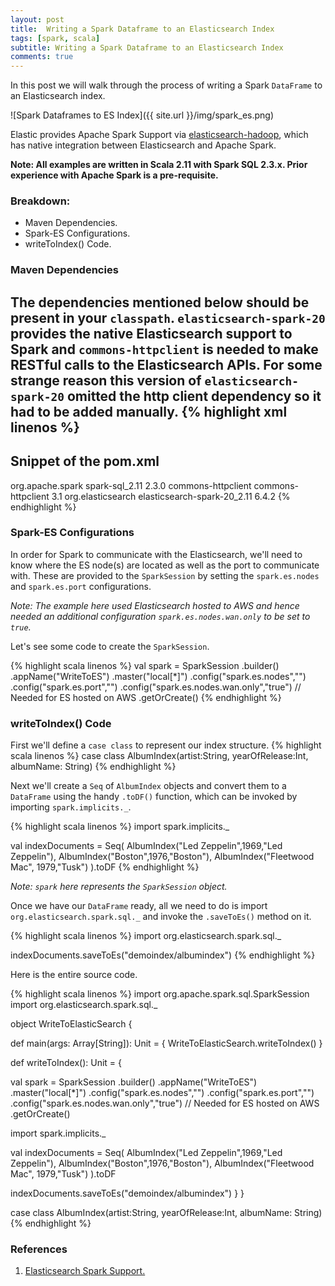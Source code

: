 ```yaml
---
layout: post
title:  Writing a Spark Dataframe to an Elasticsearch Index
tags: [spark, scala]
subtitle: Writing a Spark Dataframe to an Elasticsearch Index
comments: true
---
```


In this post we will walk through the process of writing a Spark `DataFrame` to an Elasticsearch index.

![Spark Dataframes to ES Index]({{ site.url }}/img/spark_es.png)

Elastic provides Apache Spark Support via [elasticsearch-hadoop][es-spark-support], which has native integration between Elasticsearch and Apache Spark.

__Note: All examples are written in Scala 2.11 with Spark SQL 2.3.x. Prior experience with Apache Spark is a pre-requisite.__


### Breakdown:
- Maven Dependencies.
- Spark-ES Configurations.
- writeToIndex() Code.

### Maven Dependencies
The dependencies mentioned below should be present in your `classpath`. `elasticsearch-spark-20` provides the native Elasticsearch support to Spark and `commons-httpclient` is needed to make RESTful calls to the Elasticsearch APIs. For some strange reason this version of `elasticsearch-spark-20` omitted the http client dependency so it had to be added manually. 
{% highlight xml linenos %}
-------------------
Snippet of the pom.xml
-------------------
<dependency>
    <groupId>org.apache.spark</groupId>
    <artifactId>spark-sql_2.11</artifactId>
    <version>2.3.0</version>
</dependency>
<dependency>
    <groupId>commons-httpclient</groupId>
    <artifactId>commons-httpclient</artifactId>
    <version>3.1</version>
</dependency>
<dependency>
    <groupId>org.elasticsearch</groupId>
    <artifactId>elasticsearch-spark-20_2.11</artifactId>
    <version>6.4.2</version>
</dependency>
{% endhighlight %}

### Spark-ES Configurations
In order for Spark to communicate with the Elasticsearch, we'll need to know where the ES node(s) are located as well as the port to communicate with. These are provided to the `SparkSession` by setting the `spark.es.nodes` and `spark.es.port` configurations.

*Note: The example here used Elasticsearch hosted to AWS and hence needed an additional configuration `spark.es.nodes.wan.only` to be set to `true`.*

Let's see some code to create the `SparkSession`.

{% highlight scala linenos %}
val spark = SparkSession
     .builder()
     .appName("WriteToES")
     .master("local[*]")
     .config("spark.es.nodes","<IP-OF-ES-NODE>")
     .config("spark.es.port","<ES-PORT>")
     .config("spark.es.nodes.wan.only","true") // Needed for ES hosted on AWS
     .getOrCreate()
{% endhighlight %}

### writeToIndex() Code
First we'll define a `case class` to represent our index structure.
{% highlight scala linenos %}
case class AlbumIndex(artist:String, yearOfRelease:Int, albumName: String)
{% endhighlight %}

Next we'll create a `Seq` of `AlbumIndex` objects and convert them to a `DataFrame` using the handy `.toDF()` function, which can be invoked by importing `spark.implicits._`.

{% highlight scala linenos %}
import spark.implicits._

   val indexDocuments = Seq(
        AlbumIndex("Led Zeppelin",1969,"Led Zeppelin"),
        AlbumIndex("Boston",1976,"Boston"),
        AlbumIndex("Fleetwood Mac", 1979,"Tusk")
   ).toDF
{% endhighlight %}

*Note: `spark` here represents the `SparkSession` object.*

Once we have our `DataFrame` ready, all we need to do is import `org.elasticsearch.spark.sql._` and invoke the `.saveToEs()` method on it.

{% highlight scala linenos %}
import org.elasticsearch.spark.sql._

indexDocuments.saveToEs("demoindex/albumindex")
{% endhighlight %}

Here is the entire source code.

{% highlight scala linenos %}
import org.apache.spark.sql.SparkSession
import org.elasticsearch.spark.sql._

object WriteToElasticSearch {

 def main(args: Array[String]): Unit = {
   WriteToElasticSearch.writeToIndex()
 }

 def writeToIndex(): Unit = {

   val spark = SparkSession
     .builder()
     .appName("WriteToES")
     .master("local[*]")
     .config("spark.es.nodes","<IP-OF-ES-NODE>")
     .config("spark.es.port","<ES-PORT>")
     .config("spark.es.nodes.wan.only","true") // Needed for ES hosted on AWS
     .getOrCreate()

   import spark.implicits._

   val indexDocuments = Seq(
   AlbumIndex("Led Zeppelin",1969,"Led Zeppelin"),
   AlbumIndex("Boston",1976,"Boston"),
   AlbumIndex("Fleetwood Mac", 1979,"Tusk")
   ).toDF

   indexDocuments.saveToEs("demoindex/albumindex")
 }
}

case class AlbumIndex(artist:String, yearOfRelease:Int, albumName: String)
{% endhighlight %}


### References
1. [Elasticsearch Spark Support.][es-spark-support]



[es-spark-support]:https://www.elastic.co/guide/en/elasticsearch/hadoop/master/spark.html
